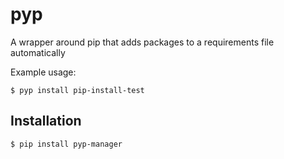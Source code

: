 # pyp
A wrapper around pip that adds packages to a requirements file automatically

Example usage:

```console
$ pyp install pip-install-test
```

## Installation
```console
$ pip install pyp-manager
```
